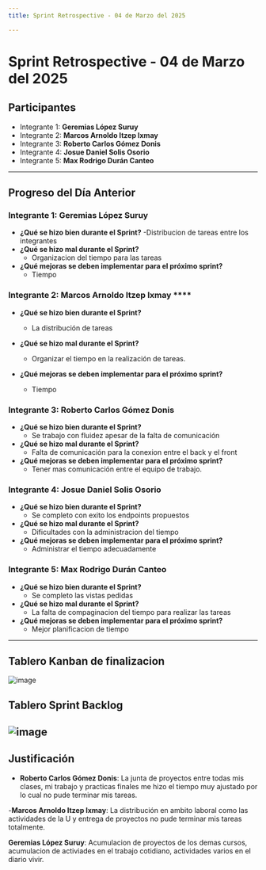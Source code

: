 ```yaml
---
title: Sprint Retrospective - 04 de Marzo del 2025

---
```


# Sprint Retrospective - 04 de Marzo del 2025

## Participantes
- Integrante 1: **Geremias López Suruy**
- Integrante 2: **Marcos Arnoldo Itzep Ixmay**
- Integrante 3: **Roberto Carlos Gómez Donis**
- Integrante 4: **Josue Daniel Solis Osorio**
- Integrante 5: **Max Rodrigo Durán Canteo**

---

## Progreso del Día Anterior

### Integrante 1: **Geremias López Suruy**
- **¿Qué se hizo bien durante el Sprint?**
  -Distribucion de tareas entre los integrantes
- **¿Qué se hizo mal durante el Sprint?** 
  - Organizacion del tiempo para las tareas
- **¿Qué mejoras se deben implementar para el próximo sprint?**
  - Tiempo


### Integrante 2: Marcos Arnoldo Itzep Ixmay ****
- **¿Qué se hizo bien durante el Sprint?**
  - La distribución de tareas
- **¿Qué se hizo mal durante el Sprint?** 
  - Organizar el tiempo en la realización de tareas.

- **¿Qué mejoras se deben implementar para el próximo sprint?**
  - Tiempo

### Integrante 3: **Roberto Carlos Gómez Donis**
- **¿Qué se hizo bien durante el Sprint?**
  - Se trabajo con fluidez apesar de la falta de comunicación 
- **¿Qué se hizo mal durante el Sprint?** 
  - Falta de comunicación para la conexion entre el back y el front
- **¿Qué mejoras se deben implementar para el próximo sprint?**
  - Tener mas comunicación entre el equipo de trabajo.

### Integrante 4: **Josue Daniel Solis Osorio**
- **¿Qué se hizo bien durante el Sprint?**
  - Se completo con exito los endpoints propuestos 
- **¿Qué se hizo mal durante el Sprint?** 
  - Dificultades con la administracion del tiempo
- **¿Qué mejoras se deben implementar para el próximo sprint?**
  - Administrar el tiempo adecuadamente 

### Integrante 5: **Max Rodrigo Durán Canteo**
- **¿Qué se hizo bien durante el Sprint?**
  - Se completo las vistas pedidas
- **¿Qué se hizo mal durante el Sprint?** 
  - La falta de compaginacion del tiempo para realizar las tareas
- **¿Qué mejoras se deben implementar para el próximo sprint?**
  - Mejor planificacion de tiempo


---
## Tablero Kanban de finalizacion
![image](https://hackmd.io/_uploads/rkcQ1qCj1l.png)




## Tablero Sprint Backlog

![image](https://hackmd.io/_uploads/Sy2n19Cikx.png)
---

## Justificación
- **Roberto Carlos Gómez Donis**: La junta de proyectos entre todas mis clases, mi trabajo y practicas finales me hizo el tiempo muy ajustado por lo cual no pude terminar mis tareas.

-**Marcos Arnoldo Itzep Ixmay**: La distribución en ambito laboral como las actividades de la U y entrega de proyectos no pude terminar mis tareas totalmente.



**Geremias López Suruy**: Acumulacion de proyectos de los demas cursos, acumulacion de activiades en el trabajo cotidiano, actividades varios en el diario vivir.